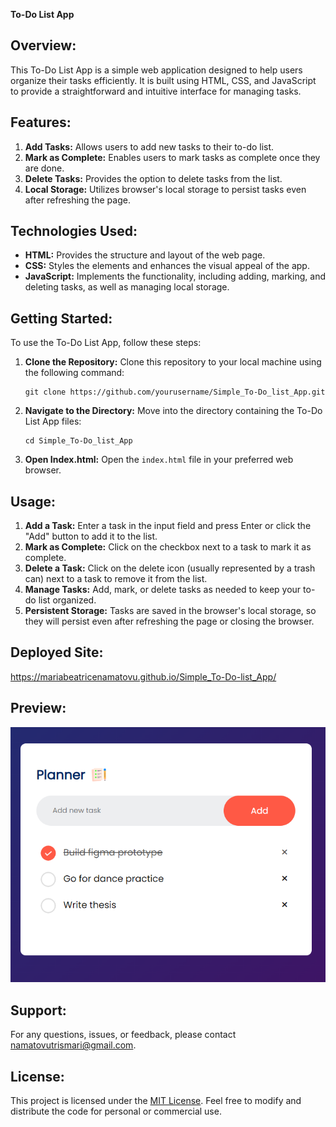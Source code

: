 **To-Do List App**

## Overview:
This To-Do List App is a simple web application designed to help users organize their tasks efficiently. It is built using HTML, CSS, and JavaScript to provide a straightforward and intuitive interface for managing tasks.

## Features:
1. **Add Tasks:** Allows users to add new tasks to their to-do list.
2. **Mark as Complete:** Enables users to mark tasks as complete once they are done.
3. **Delete Tasks:** Provides the option to delete tasks from the list.
4. **Local Storage:** Utilizes browser's local storage to persist tasks even after refreshing the page.

## Technologies Used:
- **HTML:** Provides the structure and layout of the web page.
- **CSS:** Styles the elements and enhances the visual appeal of the app.
- **JavaScript:** Implements the functionality, including adding, marking, and deleting tasks, as well as managing local storage.

## Getting Started:
To use the To-Do List App, follow these steps:

1. **Clone the Repository:** Clone this repository to your local machine using the following command:
   ```
   git clone https://github.com/yourusername/Simple_To-Do_list_App.git
   ```

2. **Navigate to the Directory:** Move into the directory containing the To-Do List App files:
   ```
   cd Simple_To-Do_list_App
   ```

3. **Open Index.html:** Open the `index.html` file in your preferred web browser.

## Usage:
1. **Add a Task:** Enter a task in the input field and press Enter or click the "Add" button to add it to the list.
2. **Mark as Complete:** Click on the checkbox next to a task to mark it as complete.
3. **Delete a Task:** Click on the delete icon (usually represented by a trash can) next to a task to remove it from the list.
4. **Manage Tasks:** Add, mark, or delete tasks as needed to keep your to-do list organized.
5. **Persistent Storage:** Tasks are saved in the browser's local storage, so they will persist even after refreshing the page or closing the browser.

## Deployed Site:
https://mariabeatricenamatovu.github.io/Simple_To-Do-list_App/

## Preview:
![To-Do List App Preview](preview.png)

## Support:
For any questions, issues, or feedback, please contact namatovutrismari@gmail.com.

## License:
This project is licensed under the [MIT License](LICENSE). Feel free to modify and distribute the code for personal or commercial use.

